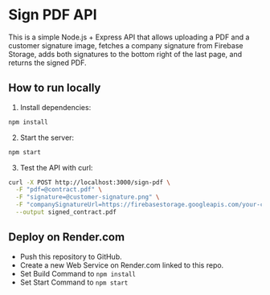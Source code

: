 # Sign PDF API

This is a simple Node.js + Express API that allows uploading a PDF and a customer signature image, fetches a company signature from Firebase Storage, adds both signatures to the bottom right of the last page, and returns the signed PDF.

## How to run locally

1. Install dependencies:

```bash
npm install
```

2. Start the server:

```bash
npm start
```

3. Test the API with curl:

```bash
curl -X POST http://localhost:3000/sign-pdf \
  -F "pdf=@contract.pdf" \
  -F "signature=@customer-signature.png" \
  -F "companySignatureUrl=https://firebasestorage.googleapis.com/your-company-signature.png" \
  --output signed_contract.pdf
```

## Deploy on Render.com

- Push this repository to GitHub.
- Create a new Web Service on Render.com linked to this repo.
- Set Build Command to `npm install`
- Set Start Command to `npm start`

